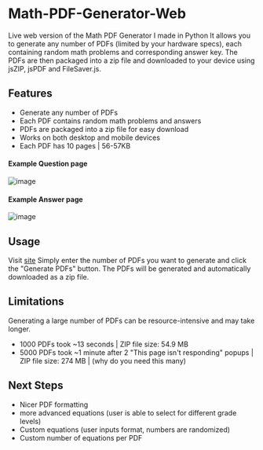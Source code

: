 
# Math-PDF-Generator-Web
Live web version of the Math PDF Generator I made in Python
 It allows you to generate any number of PDFs (limited by your hardware specs), each containing random math problems and corresponding answer key. The PDFs are then packaged into a zip file and downloaded to your device using jsZIP, jsPDF and FileSaver.js.

## Features

- Generate any number of PDFs
- Each PDF contains random math problems and answers
- PDFs are packaged into a zip file for easy download
- Works on both desktop and mobile devices
- Each PDF has 10 pages | 56-57KB

#### Example Question page
![image](https://github.com/sankeer28/Math-PDF-Generator-Web/assets/112449287/ae8ba619-a30e-425a-9e10-6a673f360309)

#### Example Answer page
![image](https://github.com/sankeer28/Math-PDF-Generator-Web/assets/112449287/81da5eec-51cb-4557-9263-c33cb3aba853)


## Usage
Visit [site](https://sankeer28.github.io/Math-PDF-Generator-Web/)
Simply enter the number of PDFs  you want to generate and click the "Generate PDFs" button. The PDFs will be generated and automatically downloaded as a zip file.

## Limitations

Generating a large number of PDFs can be resource-intensive and may take longer.
- 1000 PDFs took ~13 seconds | ZIP file size: 54.9 MB
- 5000 PDFs took ~1 minute after 2 "This page isn't responding" popups | ZIP file size: 274 MB | (why do you need this many)
  
## Next Steps
- Nicer PDF formatting
- more advanced equations (user is able to select for different grade levels)
- Custom equations (user inputs format, numbers are randomized)
- Custom number of equations per PDF
  
  

